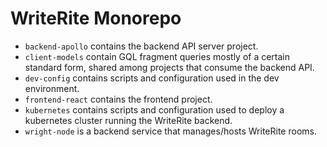 # WriteRite Monorepo

* `backend-apollo` contains the backend API server project.
* `client-models` contain GQL fragment queries mostly of a certain
  standard form, shared among projects that consume the backend API.
* `dev-config` contains scripts and configuration used in the dev
  environment.
* `frontend-react` contains the frontend project.
* `kubernetes` contains scripts and configuration used to deploy
  a kubernetes cluster running the WriteRite backend.
* `wright-node` is a backend service that manages/hosts WriteRite rooms.
